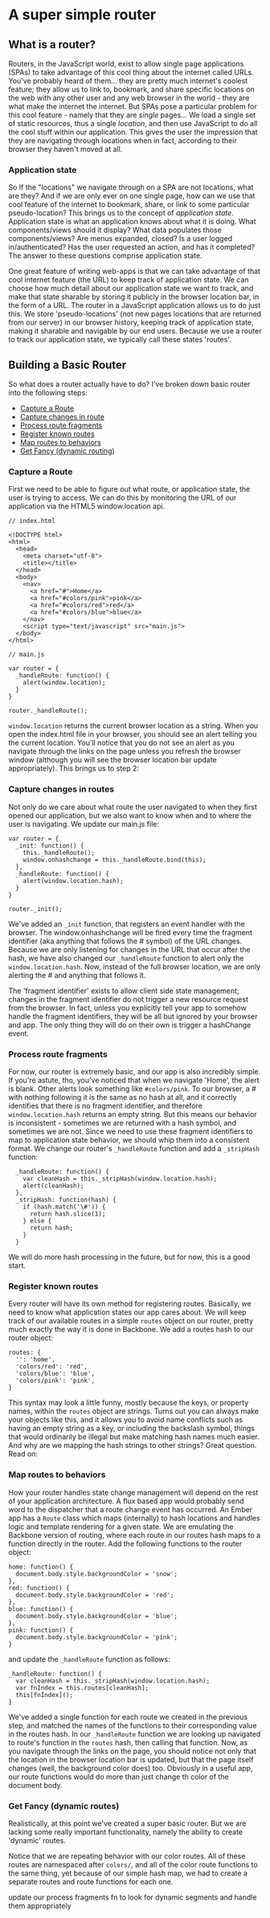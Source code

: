 # A super simple router

## What is a router?
Routers, in the JavaScript world, exist to allow single page applications (SPAs) to take advantage of this cool thing about the internet called URLs. You've probably heard of them... they are pretty much internet's coolest feature; they allow us to link to, bookmark, and share specific locations on the web with any other user and any web browser in the world - they are what make the internet the internet. But SPAs pose a particular problem for this cool feature - namely that they are _single_ pages... We load a single set of static resources, thus a single _location_, and then use JavaScript to do all the cool stuff within our application. This gives the user the impression that they are navigating through locations when in fact, according to their browser they haven't moved at all.

### Application state
So  If the "locations" we navigate through on a SPA are not locations, what are they? And if we are only ever on one single page, how can we use that cool feature of the internet to bookmark, share, or link to some particular pseudo-location? This brings us to the concept of _application state_. Application state is what an application knows about what it is doing. What components/views should it display? What data populates those components/views? Are menus expanded, closed? Is a user logged in/authenticated? Has the user requested an action, and has it completed? The answer to these questions comprise application state.

One great feature of writing web-apps is that we can take advantage of that cool internet feature (the URL) to keep track of application state. We can choose how much detail about our application state we want to track, and make that state sharable by storing it publicly in the browser location bar, in the form of a URL. The router in a JavaScript application allows us to do just this. We store 'pseudo-locations' (not new pages locations that are returned from our server) in our browser history, keeping track of application state, making it sharable and navigable by our end users. Because we use a router to track our application state, we typically call these states 'routes'.

## Building a Basic Router
So what does a router actually have to do? I've broken down basic router into the following steps:
* [Capture a Route](#capture-routes)
* [Capture changes in route](#capture-changes)
* [Process route fragments](#process-fragments)
* [Register known routes](#register-routes)
* [Map routes to behaviors](#map-routes)
* [Get Fancy (dynamic routing)](#add-dynamic-routes)

### <a name="capture-routes"></a>Capture a Route
First we need to be able to figure out what route, or application state, the user is trying to access. We can do this by monitoring the URL of our application via the HTML5 window.location api.
```
// index.html

<!DOCTYPE html>
<html>
  <head>
    <meta charset="utf-8">
    <title></title>
  </head>
  <body>
    <nav>
      <a href="#">Home</a>
      <a href="#colors/pink">pink</a>
      <a href="#colors/red">red</a>
      <a href="#colors/blue">blue</a>
    </nav>
    <script type="text/javascript" src="main.js">
  </body>
</html>
```
```
// main.js

var router = {
  _handleRoute: function() {
    alert(window.location);
  }
}

router._handleRoute();

```

`window.location` returns the current browser location as a string. When you open the index.html file in your browser, you should see an alert telling you the current location. You'll notice that you do not see an alert as you navigate through the links on the page unless you refresh the browser window (although you will see the browser location bar update appropriately). This brings us to step 2:

### <a name="capture-changes">Capture changes in routes
Not only do we care about what route the user navigated to when they first opened our application, but we also want to know when and to where the user is navigating. We update our main.js file:

```
var router = {
  _init: function() {
    this._handleRoute();
    window.onhashchange = this._handleRoute.bind(this);
  },
  _handleRoute: function() {
    alert(window.location.hash);
  }
}

router._init();

```

We've added an `_init` function, that registers an event handler with the browser. The window.onhashchange will be fired every time the fragment identifier (aka anything that follows the # symbol) of the URL changes. Because we are only listening for changes in the URL that occur after the hash, we have also changed our `_handleRoute` function to alert only the `window.location.hash`. Now, instead of the full browser location, we are only alerting the # and anything that follows it.

The 'fragment identifier' exists to allow client side state management; changes in the fragment identifier do not trigger a new resource request from the browser. In fact, unless you explicitly tell your app to somehow handle the fragment identifiers, they will be all but ignored by your browser and app. The only thing they will do on their own is trigger a hashChange event.

### <a name="process-fragments">Process route fragments
For now, our router is extremely basic, and our app is also incredibly simple. If you're astute, tho, you've noticed that when we navigate 'Home', the alert is blank. Other alerts look something like `#colors/pink`. To our browser, a # with nothing following it is the same as no hash at all, and it correctly identifies that there is no fragment identifier, and therefore `window.location.hash` returns an empty string. But this means our behavior is inconsistent - sometimes we are returned with a hash symbol, and sometimes we are not. Since we need to use these fragment identifiers to map to application state behavior, we should whip them into a consistent format. We change our router's `_handleRoute` function and add a `_stripHash` function:

```
  _handleRoute: function() {
    var cleanHash = this._stripHash(window.location.hash);
    alert(cleanHash);
  },
  _stripHash: function(hash) {
    if (hash.match('\#')) {
      return hash.slice(1);
    } else {
      return hash;
    }
  }

```

We will do more hash processing in the future, but for now, this is a good start.

### <a name="store-behaviors">Register known routes
Every router will have its own method for registering routes. Basically, we need to know what application states our app cares about. We will keep track of our available routes in a simple `routes` object on our router, pretty much exactly the way it is done in Backbone. We add a routes hash to our router object:

```
routes: {
  '': 'home',
  'colors/red': 'red',
  'colors/blue': 'blue',
  'colors/pink': 'pink',
}
```

This syntax may look a little funny, mostly because the keys, or property names, within the `routes` object are strings. Turns out you can always make your objects like this, and it allows you to avoid name conflicts such as having an empty string as a key, or including the backslash symbol, things that would ordinarily be illegal but make matching hash names much easier. And why are we mapping the hash strings to other strings? Great question. Read on:

### <a name="map-routes">Map routes to behaviors
How your router handles state change management will depend on the rest of your application architecture. A flux based app would probably send word to the dispatcher that a route change event has occurred. An Ember app has a `Route` class which maps (internally) to hash locations and handles logic and template rendering for a given state. We are emulating the Backbone version of routing, where each route in our routes hash maps to a function directly in the router. Add the following functions to the router object:

```
home: function() {
  document.body.style.backgroundColor = 'snow';
},
red: function() {
  document.body.style.backgroundColor = 'red';
},
blue: function() {
  document.body.style.backgroundColor = 'blue';
},
pink: function() {
  document.body.style.backgroundColor = 'pink';
}

```

and update the `_handleRoute` function as follows:
```
_handleRoute: function() {
  var cleanHash = this._stripHash(window.location.hash);
  var fnIndex = this.routes[cleanHash];
  this[fnIndex]();
}

```

We've added a single function for each route we created in the previous step, and matched the names of the functions to their corresponding value in the routes hash. In our `_handleRoute` function we are looking up navigated to route's function in the `routes` hash, then calling that function. Now, as you navigate through the links on the page, you should notice not only that the location in the browser location bar is updated, but that the page itself changes (well, the background color does) too. Obviously in a useful app, our route functions would do more than just change th color of the document body.

### <a name="add-dynamic-routes">Get Fancy (dynamic routes)
Realistically, at this point we've created a super basic router. But we are lacking some really important functionality, namely the ability to create 'dynamic' routes.

Notice that we are repeating behavior with our color routes. All of these routes are namespaced after `colors/`, and all of the color route functions to the same thing, yet because of our simple hash map, we had to create a separate routes and route functions for each one.

update our process fragments fn to look for dynamic segments and handle them appropriately
